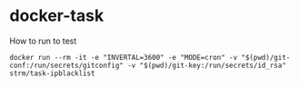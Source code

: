 # docker-task

How to run to test

```
docker run --rm -it -e "INVERTAL=3600" -e "MODE=cron" -v "$(pwd)/git-conf:/run/secrets/gitconfig" -v "$(pwd)/git-key:/run/secrets/id_rsa" strm/task-ipblacklist
```